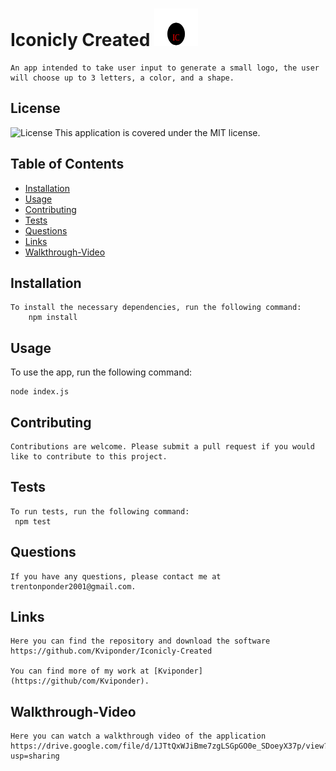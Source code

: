 # Iconicly Created <img src="examples/circleLogo.svg" alt="Icon" width="70" height="60">

    An app intended to take user input to generate a small logo, the user will choose up to 3 letters, a color, and a shape.

## License

![License](https://img.shields.io/badge/License-MIT-green.svg)
This application is covered under the MIT license.

## Table of Contents

- [Installation](#installation)
- [Usage](#usage)
- [Contributing](#contributing)
- [Tests](#tests)
- [Questions](#questions)
- [Links](#links)
- [Walkthrough-Video](#walkthrough-video)

## Installation

    To install the necessary dependencies, run the following command:
        npm install

## Usage

To use the app, run the following command:

    node index.js

## Contributing

    Contributions are welcome. Please submit a pull request if you would like to contribute to this project.

## Tests

    To run tests, run the following command:
     npm test

## Questions

    If you have any questions, please contact me at trentonponder2001@gmail.com.

## Links

    Here you can find the repository and download the software https://github.com/Kviponder/Iconicly-Created

    You can find more of my work at [Kviponder](https://github/com/Kviponder).

## Walkthrough-Video

    Here you can watch a walkthrough video of the application https://drive.google.com/file/d/1JTtQxWJiBme7zgLSGpGO0e_SDoeyX37p/view?usp=sharing
